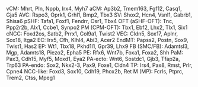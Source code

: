 vCM: Mhrt, Pln, Nppb, Irx4, Myh7
aCM: Ap3b2, Tmem163, Fgf12, Casq1, Gja5
AVC: Rspo3, Oprk1, Grhl1, Bmp2, Tbx3
SV: Shox2, Hcn4, Vsnl1, Gabrb1, Shisa6
pSHF: Tafa1, Foxf1, Fendrr, Osr1, Tbx4
OFT (aSHF-OFT): Tnc, Ppp2r2b, Alx1, Ccbe1, Synpo2
PM (CPM-OFT): Tbx1, Ebf2, Lhx2, Tlx1, Six1
cNCC: Foxd2os, Satb2, Prrx1, Col9a1, Twist2
VEC: Cldn5, Sox17, Aplnr, Sox18, Itga2
EC: Irx5, Cfh, Klhl4, Abi3, Acer2
EndMT: Papss2, Postn, Sox9, Twist1, Has2
EP: Wt1, Tbx18, Pkhd1l1, Gpr39, Lhx9
FB (SMC/FB): Adamtsl3, Mgp, Adamts18, Piezo2, Epha5
PE: Rfx6, Wnt7b, Foxa1, Foxa2, Shh
PaM: Pax3, Cdh15, Myf5, Moxd1, Eya2
PA-ecto: Wnt6, Sostdc1, Gjb3, Tfap2a, Trp63
PA-endo: Sox2, Nkx2-3, Pax9, Foxe1, Cldn4
TP: Irs4, Pax8, Rmst, Prlr, Cpne4
NCC-like: Foxd3, Sox10, Cdh19, Phox2b, Ret
M (MP): Fcrls, Ptprc, Trem2, Ctss, Mpeg1

